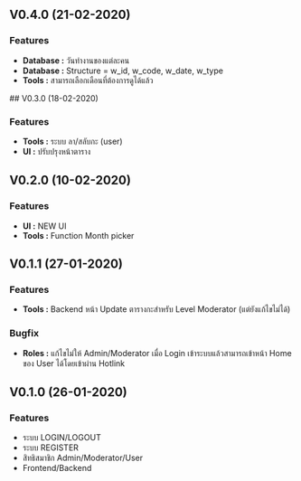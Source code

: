 ﻿## V0.4.0 (21-02-2020)

### Features
* **Database :** วันทำงานของแต่ละคน
* **Database :** Structure = w_id, w_code, w_date, w_type
* **Tools :** สามารถเลือกเดือนที่ต้องการดูได้แล้ว

﻿## V0.3.0 (18-02-2020)

### Features
* **Tools :** ระบบ ลา/สลับกะ (user)
* **UI :** ปรับปรุงหน้าตาราง

## V0.2.0 (10-02-2020)

### Features
* **UI :** NEW UI
* **Tools :** Function Month picker

## V0.1.1 (27-01-2020)

### Features
* **Tools :** Backend หน้า Update ตารางกะสำหรับ Level Moderator (แต่ยังแก้ไขไม่ได้)

### Bugfix
* **Roles :** แก้ไขไม่ให้ Admin/Moderator เมื่อ Login เข้าระบบแล้วสามารถเข้าหน้า Home ของ User ได้โดยเข้าผ่าน Hotlink

## V0.1.0 (26-01-2020)

### Features
* ระบบ LOGIN/LOGOUT
* ระบบ REGISTER
* สิทธิสมาชิก Admin/Moderator/User
* Frontend/Backend
